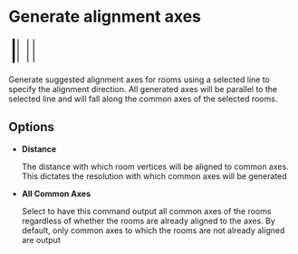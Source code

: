 # Generate alignment axes
<img src="images/gen-align-axes.svg" width="50" height="50"> 

Generate suggested alignment axes for rooms using a selected line to specify the alignment direction. All generated axes will be parallel to the selected line and will fall along the common axes of the selected rooms.

## Options

* **Distance**

  The distance with which room vertices will be aligned to common axes. This dictates the resolution with which common axes will be generated

* **All Common Axes**

  Select to have this command output all common axes of the rooms regardless of whether the rooms are already aligned to the axes. By default, only common axes to which the rooms are not already aligned are output